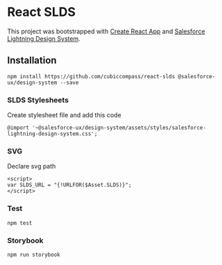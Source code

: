 # React SLDS

This project was bootstrapped with [Create React App](https://github.com/facebook/create-react-app) and [Salesforce Lightning Design System](https://www.lightningdesignsystem.com/).

## Installation
```
npm install https://github.com/cubiccompass/react-slds @salesforce-ux/design-system --save
```

### SLDS Stylesheets
Create stylesheet file and add this code
```
@import '~@salesforce-ux/design-system/assets/styles/salesforce-lightning-design-system.css';
```

### SVG
Declare svg path
```
<script>
var SLDS_URL = "{!URLFOR($Asset.SLDS)}";
</script>
```


### Test
```
npm test
```


### Storybook
```
npm run storybook
```
